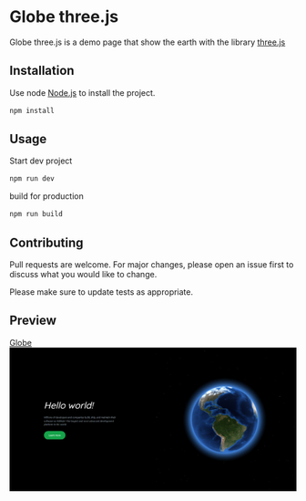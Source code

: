 # Globe three.js

Globe three.js is a demo page that show the earth with the library [three.js](https://threejs.org/)

## Installation

Use node [Node.js](https://nodejs.org/en/) to install the project.

```bash
npm install
```

## Usage

Start dev project
```bash
npm run dev
```

build for production
```bash
npm run build
```

## Contributing
Pull requests are welcome. For major changes, please open an issue first to discuss what you would like to change.

Please make sure to update tests as appropriate.

## Preview
[Globe](https://martenorio.github.io/globe-threejs/)
![Project](https://github.com/martenorio/globe-threejs/blob/main/img/globe.png "preview")